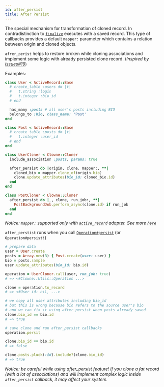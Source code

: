 ```yaml
---
id: after_persist
title: After Persist
---
```


The special mechanism for transformation of cloned record. In contradistinction to [`finalize`](finalize.md) executes with a saved record. This type of callbacks provides a default `mapper:` parameter which contains a relation between origin and cloned objects.

`afrer_perist` helps to restore broken while cloning associations and implement some logic with already persisted clone record. (_Inspired by [issues#19](https://github.com/palkan/clowne/issues/19)_)

Examples:

```ruby
class User < ActiveRecord::Base
  # create_table :users do |t|
  #   t.string :login
  #   t.integer :bio_id
  # end

  has_many :posts # all user's posts including BIO
  belongs_to :bio, class_name: 'Post'
end

class Post < ActiveRecord::Base
  # create_table :posts do |t|
  #   t.integer :user_id
  # end
end

class UserCloner < Clowne::Cloner
  include_association :posts, params: true

  after_persist do |origin, clone, mapper:, **|
    cloned_bio = mapper.clone_of(origin.bio)
    clone.update_attributes(bio_id: cloned_bio.id)
  end
end

class PostCloner < Clowne::Cloner
  after_persist do |_, clone, run_job:, **|
    PostBackgroundJob.perform_async(clone.id) if run_job
  end
end
```

_Notice: `mapper:` supported only with [`active_record`](active_record.md) adapter. See more [`here`](clone_mapper.md)_

`after_perstist` runs when you call [`Operation#persist`]('operation.md) (or `Operation#persist!`)

```ruby
# prepare data
user = User.create
posts = Array.new(3) { Post.create(user: user) }
bio = posts.sample
user.update_attributes(bio_id: bio.id)

operation = UserCloner.call(user, run_job: true)
# => <#Clowne::Utils::Operation ...>

clone = operation.to_record
# => <#User id: nil, ...>

# we copy all user attributes including bio_id
# but this is wrong because bio refers to the source user's bio
# and we can fix it using after_persist when posts already saved
clone.bio_id == bio.id
# => true

# save clone and run after_persist callbacks
operation.persit

clone.bio_id == bio.id
# => false

clone.posts.pluck(:id).include?(clone.bio_id)
# => true
```

_Notice: be careful while using after_persist feature! If you clone a fat record (with a lot of associations) and will implement complex logic inside `after_persist` callback, it may affect your system._
